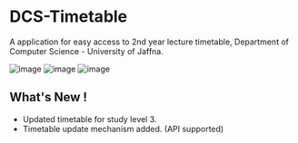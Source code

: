 # DCS-Timetable
A application for easy access to 2nd year lecture timetable, Department of Computer Science - University of Jaffna.

![image](https://img.shields.io/github/downloads/z1nc0r3/DCS-Timetable/total) 
![image](https://img.shields.io/github/languages/top/z1nc0r3/DCS-Timetable)
![image](https://img.shields.io/github/followers/z1nc0r3?style=social)

## What's New !
- Updated timetable for study level 3.
- Timetable update mechanism added. (API supported)

